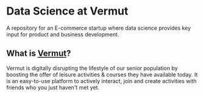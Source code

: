 # Data Science at Vermut
A repository for an E-commerce startup where data science provides key input for product and business development.

## What is [Vermut](https://www.linkedin.com/company/vermut/)?
Vermut is digitally disrupting the lifestyle of our senior population by boosting the offer of leisure activities & courses they have available today. It is an easy-to-use platform to actively interact, join and create activities with friends who you just haven't met yet.
